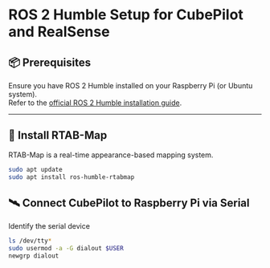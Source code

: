 # ROS 2 Humble Setup for CubePilot and RealSense

## 📦 Prerequisites

Ensure you have ROS 2 Humble installed on your Raspberry Pi (or Ubuntu system).  
Refer to the [official ROS 2 Humble installation guide](https://docs.ros.org/en/humble/Installation.html).

---

## 🧠 Install RTAB-Map

RTAB-Map is a real-time appearance-based mapping system.

```bash
sudo apt update
sudo apt install ros-humble-rtabmap
```

## 🛰️ Connect CubePilot to Raspberry Pi via Serial
Identify the serial device
```bash
ls /dev/tty*
sudo usermod -a -G dialout $USER
newgrp dialout

